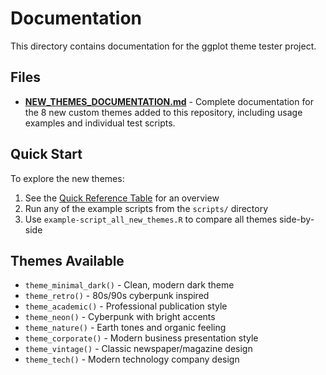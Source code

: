 # Documentation

This directory contains documentation for the ggplot theme tester project.

## Files

- **[NEW_THEMES_DOCUMENTATION.md](NEW_THEMES_DOCUMENTATION.md)** - Complete documentation for the 8 new custom themes added to this repository, including usage examples and individual test scripts.

## Quick Start

To explore the new themes:

1. See the [Quick Reference Table](NEW_THEMES_DOCUMENTATION.md#quick-reference-table) for an overview
2. Run any of the example scripts from the `scripts/` directory
3. Use `example-script_all_new_themes.R` to compare all themes side-by-side

## Themes Available

- `theme_minimal_dark()` - Clean, modern dark theme
- `theme_retro()` - 80s/90s cyberpunk inspired  
- `theme_academic()` - Professional publication style
- `theme_neon()` - Cyberpunk with bright accents
- `theme_nature()` - Earth tones and organic feeling
- `theme_corporate()` - Modern business presentation style
- `theme_vintage()` - Classic newspaper/magazine design
- `theme_tech()` - Modern technology company design

